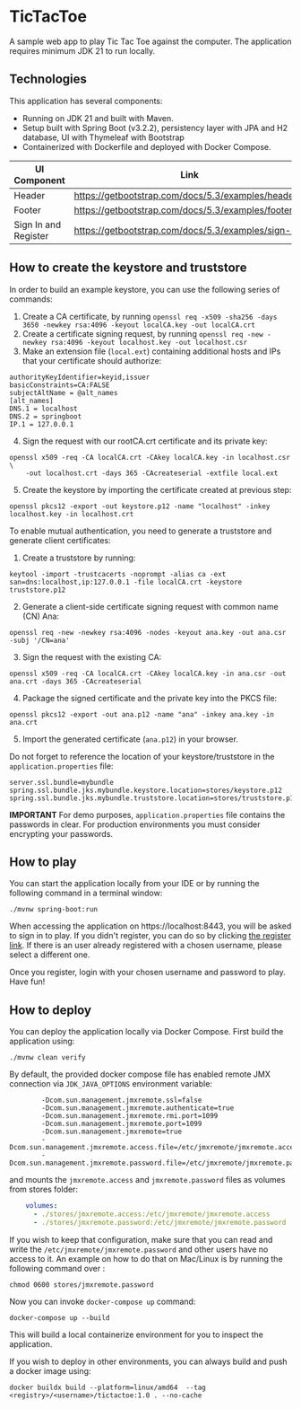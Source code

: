 # TicTacToe 

A sample web app to play Tic Tac Toe against the computer. The application requires minimum JDK 21 to run locally.

## Technologies

This application has several components:

* Running on JDK 21 and built with Maven.
* Setup built with Spring Boot (v3.2.2), persistency layer with JPA and H2 database, UI with Thymeleaf with Bootstrap
* Containerized with Dockerfile and deployed with Docker Compose.

|           UI Component      |                   Link                             |
|-----------------------------|----------------------------------------------------|
| Header                      | https://getbootstrap.com/docs/5.3/examples/headers/|
| Footer                      | https://getbootstrap.com/docs/5.3/examples/footers/|
| Sign In and Register        | https://getbootstrap.com/docs/5.3/examples/sign-in/|

## How to create the keystore and truststore

In order to build an example keystore, you can use the following series of commands:

1. Create a CA certificate, by running `openssl req -x509 -sha256 -days 3650 -newkey rsa:4096 -keyout localCA.key -out localCA.crt`
2. Create a certificate signing request, by running `openssl req -new -newkey rsa:4096 -keyout localhost.key -out localhost.csr`
3. Make an extension file (`local.ext`) containing additional hosts and IPs that your certificate should authorize:

```txt{local.ext}
authorityKeyIdentifier=keyid,issuer
basicConstraints=CA:FALSE
subjectAltName = @alt_names
[alt_names]
DNS.1 = localhost
DNS.2 = springboot
IP.1 = 127.0.0.1
```

4. Sign the request with our rootCA.crt certificate and its private key:
```shell
openssl x509 -req -CA localCA.crt -CAkey localCA.key -in localhost.csr \
    -out localhost.crt -days 365 -CAcreateserial -extfile local.ext
```

5. Create the keystore by importing the certificate created at previous step:
```shell
openssl pkcs12 -export -out keystore.p12 -name "localhost" -inkey localhost.key -in localhost.crt
```

To enable mutual authentication, you need to generate a truststore and generate client certificates:

1. Create a truststore by running:

```shell
keytool -import -trustcacerts -noprompt -alias ca -ext san=dns:localhost,ip:127.0.0.1 -file localCA.crt -keystore truststore.p12
```

2. Generate a client-side certificate signing request with common name (CN) Ana:

```shell
openssl req -new -newkey rsa:4096 -nodes -keyout ana.key -out ana.csr -subj '/CN=ana'
```

3. Sign the request with the existing CA:

```shell
openssl x509 -req -CA localCA.crt -CAkey localCA.key -in ana.csr -out ana.crt -days 365 -CAcreateserial
```

4. Package the signed certificate and the private key into the PKCS file:

```shell
openssl pkcs12 -export -out ana.p12 -name "ana" -inkey ana.key -in ana.crt
```

5. Import the generated certificate (`ana.p12`) in your browser.

Do not forget to reference the location of your keystore/truststore in the `application.properties` file:

```text
server.ssl.bundle=mybundle
spring.ssl.bundle.jks.mybundle.keystore.location=stores/keystore.p12
spring.ssl.bundle.jks.mybundle.truststore.location=stores/truststore.p12
```

**IMPORTANT** For demo purposes, `application.properties` file contains the passwords in clear. For production environments you must consider encrypting your passwords.

## How to play

You can start the application locally
from your IDE or by running the following command in a terminal window:

```
./mvnw spring-boot:run
```

When accessing the application on https://localhost:8443, you will be asked to sign in to play. If you didn't register, 
you can do so by clicking [the register link](https://localhost:8443/register). 
If there is an user already registered with a chosen username, please select a different one.

Once you register, login with your chosen username and password to play. Have fun!

## How to deploy

You can deploy the application locally via Docker Compose. First build the application using:

```
./mvnw clean verify
```

By default, the provided docker compose file has enabled remote JMX connection via `JDK_JAVA_OPTIONS` environment variable:

```shell
        -Dcom.sun.management.jmxremote.ssl=false
        -Dcom.sun.management.jmxremote.authenticate=true
        -Dcom.sun.management.jmxremote.rmi.port=1099
        -Dcom.sun.management.jmxremote.port=1099
        -Dcom.sun.management.jmxremote=true
        -Dcom.sun.management.jmxremote.access.file=/etc/jmxremote/jmxremote.access
        -Dcom.sun.management.jmxremote.password.file=/etc/jmxremote/jmxremote.password
```

and mounts the `jmxremote.access` and `jmxremote.password` files as volumes from stores folder:

```yaml
    volumes:
      - ./stores/jmxremote.access:/etc/jmxremote/jmxremote.access
      - ./stores/jmxremote.password:/etc/jmxremote/jmxremote.password
```

If you wish to keep that configuration, make sure that you can read and write the `/etc/jmxremote/jmxremote.password` and other users have no access to it.
An example on how to do that on Mac/Linux is by running the following command over :

```shell
chmod 0600 stores/jmxremote.password 
```

Now you can invoke `docker-compose up` command:

```
docker-compose up --build
```

This will build a local containerize environment for you to inspect the application.

If you wish to deploy in other environments, you can always build and push a docker image using:

```
docker buildx build --platform=linux/amd64  --tag <registry>/<username>/tictactoe:1.0 . --no-cache
```